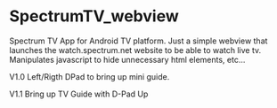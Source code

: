 # SpectrumTV_webview
Spectrum TV App for Android TV platform.
Just a simple webview that launches the watch.spectrum.net website to be able to watch live tv.
Manipulates javascript to hide unnecessary html elements, etc...

V1.0
Left/Rigth DPad to bring up mini guide.

V1.1
Bring up TV Guide with D-Pad Up